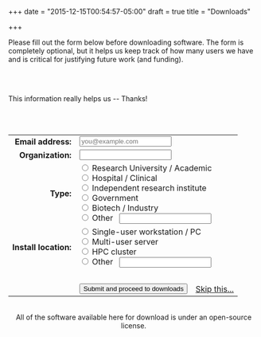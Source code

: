 +++
date = "2015-12-15T00:54:57-05:00"
draft = true
title = "Downloads"

+++

<div id="registered">

Please fill out the form below before downloading software. The form is completely optional, but
it helps us keep track of how many users we have and is critical for justifying future work (and funding).

<br/>
<br/>

This information really helps us -- Thanks!

<br/>

<br/>

<form id="download_form">
<table class="download_form">
	<tr><td align="right"><b>Email address:</b></td><td colspan="2"><input type="text" name="email" placeholder="you@example.com"/></td></tr>
	<tr><td align="right"><b>Organization:</b></td><td colspan="2"><input type="text" name="org"/></td></tr>
	<tr><td align="right"><b>Type:</b></td><td colspan="2">
		<input type="radio" name="orgtype" value="academia"> Research University / Academic</input><br/>
		<input type="radio" name="orgtype" value="clinical"> Hospital / Clinical</input><br/>
		<input type="radio" name="orgtype" value="institute"> Independent research institute</input><br/>
		<input type="radio" name="orgtype" value="govt"> Government</input><br/>
		<input type="radio" name="orgtype" value="industry"> Biotech / Industry</input><br/>
		<input type="radio" name="orgtype" value="other"> Other</input> &nbsp; <input type="text" name="orgtype_other" class="small_input"/>
	</td></tr>
	<tr><td align="right"><b>Install location:</b></td><td colspan="2">
		<input type="radio" name="installtype" value="workstation"> Single-user workstation / PC</input><br/>
		<input type="radio" name="installtype" value="server"> Multi-user server</input><br/>
		<input type="radio" name="installtype" value="cluster"> HPC cluster</input><br/>
		<input type="radio" name="installtype" value="other"> Other</input> &nbsp; <input type="text" name="installtype_other" class="small_input"/>
	</td></tr>
	<tr><td>&nbsp;</td></tr>
	<tr><td></td><td><input type="submit" value="Submit and proceed to downloads" class="btn btn-primary"/></td><td align="right"><a href="/downloads/direct" class="btn" id="skip_register" onclick="return are_you_sure();">Skip this...</a></td></tr>
</table>
</form>

<br/>

<center>
All of the software available here for download is under an open-source license.
</center>
</div>
